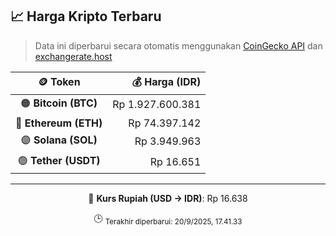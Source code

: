 

<!-- HARGA_KRIPTO -->
## 📈 Harga Kripto Terbaru

> Data ini diperbarui secara otomatis menggunakan [CoinGecko API](https://www.coingecko.com/) dan [exchangerate.host](https://exchangerate.host/)

<div align="center">

| 🪙 Token | 💰 Harga (IDR) |
|:------:|---------------:|
| 🟠 **Bitcoin (BTC)**   | Rp 1.927.600.381 |
| 🔵 **Ethereum (ETH)**  | Rp 74.397.142 |
| 🟣 **Solana (SOL)**    | Rp 3.949.963 |
| 🟢 **Tether (USDT)**   | Rp 16.651 |

---

💱 **Kurs Rupiah (USD → IDR)**: Rp 16.638

🕒 <sub>Terakhir diperbarui: 20/9/2025, 17.41.33</sub>

</div>
<!-- /HARGA_KRIPTO -->